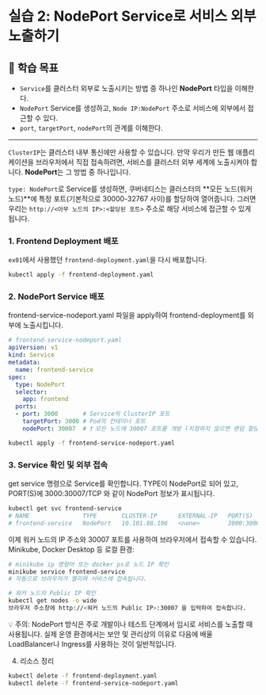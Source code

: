 # 실습 2: NodePort Service로 서비스 외부 노출하기

## 🎯 학습 목표

-   `Service`를 클러스터 외부로 노출시키는 방법 중 하나인 **NodePort** 타입을 이해한다.
-   `NodePort` Service를 생성하고, `Node IP:NodePort` 주소로 서비스에 외부에서 접근할 수 있다.
-   `port`, `targetPort`, `nodePort`의 관계를 이해한다.

---

`ClusterIP`는 클러스터 내부 통신에만 사용할 수 있습니다. 만약 우리가 만든 웹 애플리케이션을 브라우저에서 직접 접속하려면, 서비스를 클러스터 외부 세계에 노출시켜야 합니다. **NodePort**는 그 방법 중 하나입니다.

`type: NodePort`로 Service를 생성하면, 쿠버네티스는 클러스터의 **모든 노드(워커 노드)**에 특정 포트(기본적으로 30000-32767 사이)를 할당하여 열어줍니다. 그러면 우리는 `http://<아무 노드의 IP>:<할당된 포트>` 주소로 해당 서비스에 접근할 수 있게 됩니다.

### 1. Frontend Deployment 배포

`ex01`에서 사용했던 `frontend-deployment.yaml`을 다시 배포합니다.

```bash
kubectl apply -f frontend-deployment.yaml
```

### 2. NodePort Service 배포
frontend-service-nodeport.yaml 파일을 apply하여 frontend-deployment를 외부에 노출시킵니다.

```YAML
# frontend-service-nodeport.yaml
apiVersion: v1
kind: Service
metadata:
  name: frontend-service
spec:
  type: NodePort
  selector:
    app: frontend
  ports:
  - port: 3000       # Service의 ClusterIP 포트
    targetPort: 3000 # Pod의 컨테이너 포트
    nodePort: 30007  # ❗️ 모든 노드에 30007 포트를 개방 (지정하지 않으면 랜덤 할당)
```

```Bash
kubectl apply -f frontend-service-nodeport.yaml
```

### 3. Service 확인 및 외부 접속
get service 명령으로 Service를 확인합니다. TYPE이 NodePort로 되어 있고, PORT(S)에 3000:30007/TCP 와 같이 NodePort 정보가 표시됩니다.

```Bash
kubectl get svc frontend-service
# NAME               TYPE       CLUSTER-IP      EXTERNAL-IP   PORT(S)          AGE
# frontend-service   NodePort   10.101.88.106   <none>        3000:30007/TCP   15s
```

이제 워커 노드의 IP 주소와 30007 포트를 사용하여 브라우저에서 접속할 수 있습니다.
Minikube, Docker Desktop 등 로컬 환경:

```Bash
# minikube ip 명령어 또는 docker ps로 노드 IP 확인
minikube service frontend-service
# 자동으로 브라우저가 열리며 서비스에 접속됩니다.
```

```Bash
# 워커 노드의 Public IP 확인
kubectl get nodes -o wide
브라우저 주소창에 http://<워커 노드의 Public IP>:30007 을 입력하여 접속합니다.
```

💡 주의: NodePort 방식은 주로 개발이나 테스트 단계에서 임시로 서비스를 노출할 때 사용됩니다. 실제 운영 환경에서는 보안 및 관리상의 이유로 다음에 배울 LoadBalancer나 Ingress를 사용하는 것이 일반적입니다.

4. 리소스 정리

```Bash
kubectl delete -f frontend-deployment.yaml
kubectl delete -f frontend-service-nodeport.yaml
```